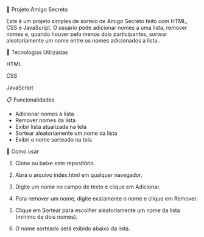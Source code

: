 🎁 Projeto Amigo Secreto

Este é um projeto simples de sorteio de Amigo Secreto feito com HTML, CSS e JavaScript. O usuário pode adicionar nomes a uma lista, remover nomes e, quando houver pelo menos dois participantes, sortear aleatoriamente um nome entre os nomes adicionados a lista..

🧰 Tecnologias Utilizadas

HTML

CSS

JavaScript

📋 Funcionalidades
- Adicionar nomes à lista
- Remover nomes da lista
- Exibir lista atualizada na tela
- Sortear aleatoriamente um nome da lista
- Exibir o nome sorteado na tela

🚀 Como usar

1. Clone ou baixe este repositório.

2. Abra o arquivo index.html em qualquer navegador.

3. Digite um nome no campo de texto e clique em Adicionar.

4. Para remover um nome, digite exatamente o nome e clique em Remover.

5. Clique em Sortear para escolher aleatoriamente um nome da lista (mínimo de dois nomes).

6. O nome sorteado será exibido abaixo da lista.
